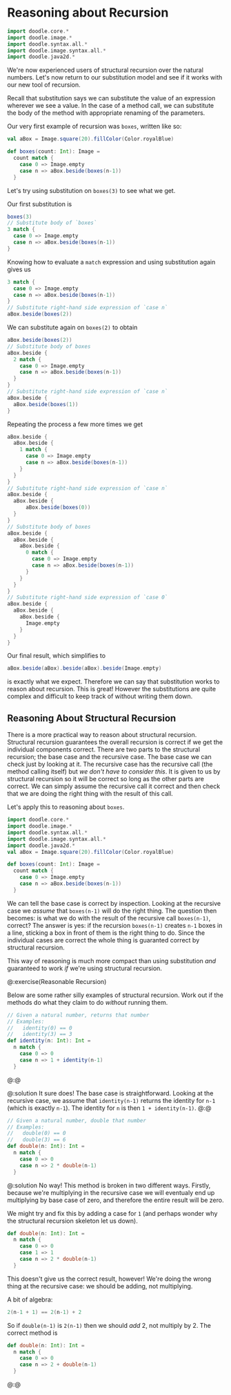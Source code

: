# Reasoning about Recursion

```scala mdoc:invisible
import doodle.core.*
import doodle.image.*
import doodle.syntax.all.*
import doodle.image.syntax.all.*
import doodle.java2d.*
```

We're now experienced users of structural recursion over the natural numbers.
Let's now return to our substitution model and see if it works with our new tool of recursion.

Recall that substitution says we can substitute the value of an expression wherever we see a value.
In the case of a method call, we can substitute the body of the method with appropriate renaming of the parameters.

Our very first example of recursion was `boxes`, written like so:

```scala mdoc:silent
val aBox = Image.square(20).fillColor(Color.royalBlue)

def boxes(count: Int): Image =
  count match {
    case 0 => Image.empty
    case n => aBox.beside(boxes(n-1))
  }
```

Let's try using substitution on `boxes(3)` to see what we get.

Our first substitution is

```scala mdoc:fail:silent
boxes(3)
// Substitute body of `boxes`
3 match {
  case 0 => Image.empty
  case n => aBox.beside(boxes(n-1))
}
```

Knowing how to evaluate a `match` expression and using substitution again gives us

```scala mdoc:fail:silent
3 match {
  case 0 => Image.empty
  case n => aBox.beside(boxes(n-1))
}
// Substitute right-hand side expression of `case n`
aBox.beside(boxes(2))
```

We can substitute again on `boxes(2)` to obtain

```scala mdoc:fail:silent
aBox.beside(boxes(2))
// Substitute body of boxes
aBox.beside {
  2 match {
    case 0 => Image.empty
    case n => aBox.beside(boxes(n-1))
  }
}
// Substitute right-hand side expression of `case n`
aBox.beside {
  aBox.beside(boxes(1))
}
```

Repeating the process a few more times we get

```scala mdoc:fail:silent
aBox.beside {
  aBox.beside {
    1 match {
      case 0 => Image.empty
      case n => aBox.beside(boxes(n-1))
    }
  }
}
// Substitute right-hand side expression of `case n`
aBox.beside {
  aBox.beside {
      aBox.beside(boxes(0))
  }
}
// Substitute body of boxes
aBox.beside {
  aBox.beside {
    aBox.beside {
      0 match {
        case 0 => Image.empty
        case n => aBox.beside(boxes(n-1))
      }
    }
  }
}
// Substitute right-hand side expression of `case 0`
aBox.beside {
  aBox.beside {
    aBox.beside {
      Image.empty
    }
  }
}
```

Our final result, which simplifies to

```scala mdoc:silent
aBox.beside(aBox).beside(aBox).beside(Image.empty)
```

is exactly what we expect.
Therefore we can say that substitution works to reason about recursion.
This is great!
However the substitutions are quite complex and difficult to keep track of without writing them down.


## Reasoning About Structural Recursion

There is a more practical way to reason about structural recursion. Structural recursion guarantees the overall recursion is correct if we get the individual components correct. There are two parts to the structural recursion; the base case and the recursive case. The base case we can check just by looking at it. The recursive case has the recursive call (the method calling itself) but *we don't have to consider this*. It is given to us by structural recursion so it will be correct so long as the other parts are correct. We can simply assume the recursive call it correct and then check that we are doing the right thing with the result of this call.

Let's apply this to reasoning about `boxes`.

```scala mdoc:reset:invisible
import doodle.core.*
import doodle.image.*
import doodle.syntax.all.*
import doodle.image.syntax.all.*
import doodle.java2d.*
val aBox = Image.square(20).fillColor(Color.royalBlue)
```
```scala mdoc:silent
def boxes(count: Int): Image =
  count match {
    case 0 => Image.empty
    case n => aBox.beside(boxes(n-1))
  }
```

We can tell the base case is correct by inspection.
Looking at the recursive case we *assume* that `boxes(n-1)` will do the right thing.
The question then becomes: is what we do with the result of the recursive call `boxes(n-1)`, correct?
The answer is yes: if the recursion `boxes(n-1)` creates `n-1` boxes in a line, sticking a box in front of them is the right thing to do.
Since the individual cases are correct the whole thing is guaranted correct by structural recursion.

This way of reasoning is much more compact than using substitution *and* guaranteed to work *if* we're using structural recursion.


@:exercise(Reasonable Recursion)

Below are some rather silly examples of structural recursion.
Work out if the methods do what they claim to do *without* running them.

```scala mdoc:silent
// Given a natural number, returns that number
// Examples:
//   identity(0) == 0
//   identity(3) == 3
def identity(n: Int): Int =
  n match {
    case 0 => 0
    case n => 1 + identity(n-1)
  }
```
@:@

@:solution
It sure does!
The base case is straightforward.
Looking at the recursive case, we assume that `identity(n-1)` returns the identity for `n-1` (which is exactly `n-1`).
The identity for `n` is then `1 + identity(n-1)`.
@:@

```scala mdoc:silent
// Given a natural number, double that number
// Examples:
//   double(0) == 0
//   double(3) == 6
def double(n: Int): Int =
  n match {
    case 0 => 0
    case n => 2 * double(n-1)
  }
```

@:solution
No way!
This method is broken in two different ways.
Firstly, because we're multiplying in the recursive case we will eventualy end up multiplying by base case of zero, and therefore the entire result will be zero.

We might try and fix this by adding a case for `1` (and perhaps wonder why the structural recursion skeleton let us down).

```scala mdoc:reset:silent
def double(n: Int): Int =
  n match {
    case 0 => 0
    case 1 => 1
    case n => 2 * double(n-1)
  }
```

This doesn't give us the correct result, however! We're doing the wrong thing at the recursive case: we should be adding, not multiplying.

A bit of algebra:

```scala
2(n-1 + 1) == 2(n-1) + 2
```

So if `double(n-1)` is `2(n-1)` then we should *add* 2, not multiply by 2.
The correct method is

```scala mdoc:reset:silent
def double(n: Int): Int =
  n match {
    case 0 => 0
    case n => 2 + double(n-1)
  }
```
@:@
